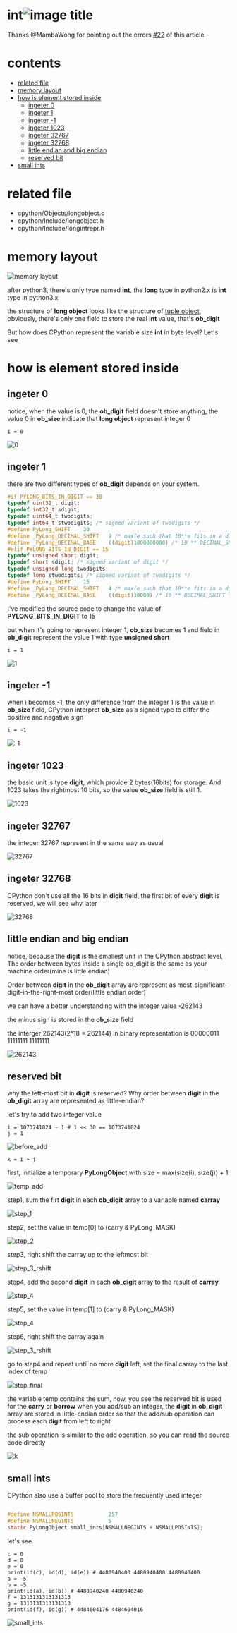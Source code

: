 # int![image title](http://www.zpoint.xyz:8080/count/tag.svg?url=github%2FCPython-Internals/long)

Thanks @MambaWong  for pointing out the errors [#22](https://github.com/zpoint/CPython-Internals/issues/22) of this article

# contents

* [related file](#related-file)
* [memory layout](#memory-layout)
* [how is element stored inside](#how-is-element-stored-inside)
    * [ingeter 0](#ingeter-0)
    * [ingeter 1](#ingeter-1)
    * [ingeter -1](#ingeter--1)
    * [ingeter 1023](#ingeter-1023)
    * [ingeter 32767](#ingeter-32767)
    * [ingeter 32768](#ingeter-32768)
    * [little endian and big endian](#little-endian-and-big-endian)
    * [reserved bit](#reserved-bit)
* [small ints](#small-ints)

# related file
* cpython/Objects/longobject.c
* cpython/Include/longobject.h
* cpython/Include/longintrepr.h

# memory layout

![memory layout](https://img-blog.csdnimg.cn/20190314164305131.png?x-oss-process=image/watermark,type_ZmFuZ3poZW5naGVpdGk,shadow_10,text_aHR0cHM6Ly9ibG9nLmNzZG4ubmV0L3FxXzMxNzIwMzI5,size_16,color_FFFFFF,t_70)

after python3, there's only type named **int**, the **long** type in python2.x is **int** type in python3.x

the structure of **long object** looks like the structure of [tuple object](https://github.com/zpoint/CPython-Internals/blob/master/BasicObject/tuple/tuple.md#memory-layout), obviously, there's only one field to store the real **int** value, that's **ob_digit**

But how does CPython represent the variable size **int** in byte level? Let's see

# how is element stored inside

## ingeter 0

notice, when the value is 0, the **ob_digit** field doesn't store anything, the value 0 in **ob_size** indicate that **long object** represent integer 0

```python3
i = 0

```

![0](https://github.com/zpoint/CPython-Internals/blob/master/BasicObject/long/0.png)

## ingeter 1

there are two different types of **ob_digit** depends on your system.

```c
#if PYLONG_BITS_IN_DIGIT == 30
typedef uint32_t digit;
typedef int32_t sdigit;
typedef uint64_t twodigits;
typedef int64_t stwodigits; /* signed variant of twodigits */
#define PyLong_SHIFT    30
#define _PyLong_DECIMAL_SHIFT   9 /* max(e such that 10**e fits in a digit) */
#define _PyLong_DECIMAL_BASE    ((digit)1000000000) /* 10 ** DECIMAL_SHIFT */
#elif PYLONG_BITS_IN_DIGIT == 15
typedef unsigned short digit;
typedef short sdigit; /* signed variant of digit */
typedef unsigned long twodigits;
typedef long stwodigits; /* signed variant of twodigits */
#define PyLong_SHIFT    15
#define _PyLong_DECIMAL_SHIFT   4 /* max(e such that 10**e fits in a digit) */
#define _PyLong_DECIMAL_BASE    ((digit)10000) /* 10 ** DECIMAL_SHIFT */

```

I've modified the source code to change the value of **PYLONG_BITS_IN_DIGIT** to 15

but when it's going to represent integer 1, **ob_size** becomes 1 and field in **ob_digit** represent the value 1 with type **unsigned short**

```python3
i = 1

```

![1](https://github.com/zpoint/CPython-Internals/blob/master/BasicObject/long/1.png)

## ingeter -1

when i becomes -1, the only difference from the integer 1 is the value in **ob_size** field, CPython interpret **ob_size** as a signed type to differ the positive and negative sign

```python3
i = -1

```

![-1](https://github.com/zpoint/CPython-Internals/blob/master/BasicObject/long/-1.png)

## ingeter 1023

the basic unit is type **digit**, which provide 2 bytes(16bits) for storage. And 1023 takes the rightmost 10 bits,
so the value **ob_size** field is still 1.


![1023](https://github.com/zpoint/CPython-Internals/blob/master/BasicObject/long/1023.png)

## ingeter 32767

the integer 32767 represent in the same way as usual

![32767](https://github.com/zpoint/CPython-Internals/blob/master/BasicObject/long/32767.png)

## ingeter 32768

CPython don't use all the 16 bits in **digit** field, the first bit of every **digit** is reserved, we will see why later

![32768](https://github.com/zpoint/CPython-Internals/blob/master/BasicObject/long/32768.png)

## little endian and big endian

notice, because the **digit** is the smallest unit in the CPython abstract level, The order between bytes inside a single ob_digit is the same as your machine order(mine is little endian)

Order between **digit** in the **ob_digit** array are represent as most-significant-digit-in-the-right-most order(little endian order)

we can have a better understanding with the integer value -262143

the minus sign is stored in the **ob_size** field

the interger 262143(2^18 = 262144) in binary representation is 00000011 11111111 11111111

![262143](https://github.com/zpoint/CPython-Internals/blob/master/BasicObject/long/262143.png)

## reserved bit

why the left-most bit in **digit** is reserved? Why order between **digit** in the **ob_digit** array are represented as little-endian?

let's try to add two integer value

```python3
i = 1073741824 - 1 # 1 << 30 == 1073741824
j = 1

```

![before_add](https://github.com/zpoint/CPython-Internals/blob/master/BasicObject/long/before_add.png)

```python3
k = i + j

```

first, initialize a temporary **PyLongObject** with size = max(size(i), size(j)) + 1

![temp_add](https://github.com/zpoint/CPython-Internals/blob/master/BasicObject/long/temp_add.png)

step1, sum the firt **digit** in each **ob_digit** array to a variable named **carray**

![step_1](https://github.com/zpoint/CPython-Internals/blob/master/BasicObject/long/step_1.png)

step2, set the value in temp[0] to (carry & PyLong_MASK)

![step_2](https://github.com/zpoint/CPython-Internals/blob/master/BasicObject/long/step_2.png)

step3, right shift the carray up to the leftmost bit

![step_3_rshift](https://github.com/zpoint/CPython-Internals/blob/master/BasicObject/long/step_3_rshift.png)

step4, add the second **digit** in each **ob_digit** array to the result of **carray**

![step_4](https://github.com/zpoint/CPython-Internals/blob/master/BasicObject/long/step_4.png)

step5, set the value in temp[1] to (carry & PyLong_MASK)

![step_4](https://github.com/zpoint/CPython-Internals/blob/master/BasicObject/long/step_5.png)

step6, right shift the carray again

![step_3_rshift](https://github.com/zpoint/CPython-Internals/blob/master/BasicObject/long/step_3_rshift.png)

go to step4 and repeat until no more **digit** left, set the final carray to the last index of temp

![step_final](https://github.com/zpoint/CPython-Internals/blob/master/BasicObject/long/step_final.png)

the variable temp contains the sum, now, you see the reserved bit is used for the **carry** or **borrow** when you add/sub an integer, the **digit** in **ob_digit** array are stored in little-endian order so that the add/sub operation can process each **digit** from left to right

the sub operation is similar to the add operation, so you can read the source code directly

![k](https://github.com/zpoint/CPython-Internals/blob/master/BasicObject/long/k.png)


## small ints

CPython also use a buffer pool to store the frequently used integer

```c

#define NSMALLPOSINTS           257
#define NSMALLNEGINTS           5
static PyLongObject small_ints[NSMALLNEGINTS + NSMALLPOSINTS];

```

let's see

```python3
c = 0
d = 0
e = 0
print(id(c), id(d), id(e)) # 4480940400 4480940400 4480940400
a = -5
b = -5
print(id(a), id(b)) # 4480940240 4480940240
f = 1313131313131313
g = 1313131313131313
print(id(f), id(g)) # 4484604176 4484604016

```

![small_ints](https://github.com/zpoint/CPython-Internals/blob/master/BasicObject/long/small_ints.png)